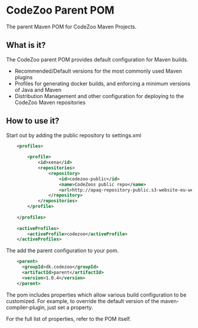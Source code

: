 CodeZoo Parent POM
=================
The parent Maven POM for CodeZoo Maven Projects.

What is it?
-----------
The CodeZoo parent POM provides default configuration for Maven builds.
 
* Recommended/Default versions for the most commonly used Maven plugins
* Profiles for generating docker builds, and enforcing a minimum versions of 
  Java and Maven
* Distribution Management and other configuration for deploying to the 
  CodeZoo Maven repositories

How to use it?
--------------
Start out by adding the public repository to settings.xml
```xml
    <profiles>
   
        <profile>
            <id>xena</id>
            <repositories>
                <repository>
                    <id>codezoo-public</id>
                    <name>CodeZoos public repo</name>
                    <url>http://apaq-repository-public.s3-website-eu-west-1.amazonaws.com/release</url>
                </repository>
            </repositories>
        </profile>
   
    </profiles>
 
    <activeProfiles>
        <activeProfile>codezoo</activeProfile>
    </activeProfiles>  
 ```

The add the parent configuration to your pom.

```xml
    <parent>
      <groupId>dk.codezoo</groupId>
      <artifactId>parent</artifactId>
      <version>1.0.4</version>
    </parent>
```

The pom includes properties which allow various build configuration to be 
customized.  For example, to override the default version of the
maven-compiler-plugin, just set a property.

For the full list of properties, refer to the POM itself.

